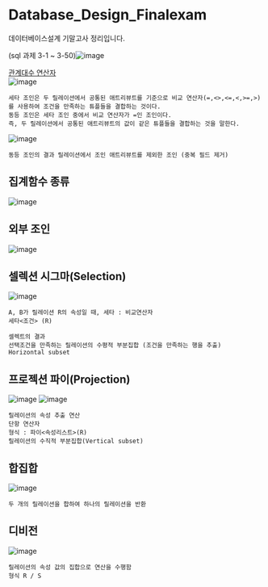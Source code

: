 # Database_Design_Finalexam
데이터베이스설계 기말고사 정리입니다.

(sql 과제 3-1 ~ 3-50)![image](https://github.com/chihyeonWON/Database_Design_Finalexam/assets/58906858/16eeaa85-88de-4263-8e19-d486f6b4cd71)


[관계대수 연산자](https://inpa.tistory.com/entry/DB-%F0%9F%93%9A-%EA%B4%80%EA%B3%84-%EB%8C%80%EC%88%98-%EA%B4%80%EA%B3%84-%ED%95%B4%EC%84%9D-SQL-%F0%9F%95%B5%EF%B8%8F-%EC%A0%95%EB%A6%AC)   
![image](https://github.com/chihyeonWON/Database_Design_Finalexam/assets/58906858/85755f18-53ee-4d71-b3b9-bb259899d84f)
```
세타 조인은 두 릴레이션에서 공통된 애트리뷰트를 기준으로 비교 연산자(=,<>,<=,<,>=,>)를 사용하여 조건을 만족하는 튜플들을 결합하는 것이다.
동등 조인은 세타 조인 중에서 비교 연산자가 =인 조인이다.
즉, 두 릴레이션에서 공통된 애트리뷰트의 값이 같은 튜플들을 결합하는 것을 말한다.
```
![image](https://github.com/chihyeonWON/Database_Design_Finalexam/assets/58906858/45d0e3e8-999a-4fdf-bda1-0f1bd62050c8)
```
동등 조인의 결과 릴레이션에서 조인 애트리뷰트를 제외한 조인 (중복 필드 제거)
```

## 집계함수 종류
![image](https://github.com/chihyeonWON/Database_Design_Finalexam/assets/58906858/8677ebff-e7e8-43f7-8c99-41b336dd7460)

## 외부 조인
![image](https://github.com/chihyeonWON/Database_Design_Finalexam/assets/58906858/84015d74-8e7d-4a92-9802-03a57c7d4896)


## 셀렉션 시그마(Selection)
![image](https://github.com/chihyeonWON/Database_Design_Finalexam/assets/58906858/c6557ec1-f1c8-4889-bf86-fc6c5b83960d)
```
A, B가 릴레이션 R의 속성일 때, 세타 : 비교연산자
세타<조건> (R)

셀렉트의 결과
선택조건을 만족하는 릴레이션의 수평적 부분집합 (조건을 만족하는 행을 추출)
Horizontal subset
```
## 프로젝션 파이(Projection)
![image](https://github.com/chihyeonWON/Database_Design_Finalexam/assets/58906858/b236e591-d70a-48be-b87e-b05ceaba1ba3)
![image](https://github.com/chihyeonWON/Database_Design_Finalexam/assets/58906858/d8666824-1205-4121-b548-300da469990c)
```
릴레이션의 속성 추출 연산
단항 연산자
형식 : 파이<속성리스트>(R)
릴레이션의 수직적 부분집합(Vertical subset)
```
## 합집합
![image](https://github.com/chihyeonWON/Database_Design_Finalexam/assets/58906858/188c8f02-11a0-4808-9aa6-ba4f1913c9be)
```
두 개의 릴레이션을 합하여 하나의 릴레이션을 반환
```

## 디비전
![image](https://github.com/chihyeonWON/Database_Design_Finalexam/assets/58906858/a1088651-8f96-4ffc-9f29-8c982c1749c7)
```
릴레이션의 속성 값의 집합으로 연산을 수행함
형식 R / S
```
